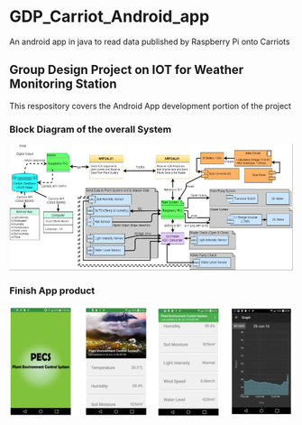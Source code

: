 # GDP_Carriot_Android_app
An android app in java to read data published by Raspberry Pi onto Carriots

## Group Design Project on IOT for Weather Monitoring Station
This respository covers the Android App development portion of the project

### Block Diagram of the overall System
![Image of System](https://github.com/atzr95/GDP_Carriot_Android_app/blob/master/Weather_monitoring_system.PNG)

### Finish App product
![Image of App](https://github.com/atzr95/GDP_Carriot_Android_app/blob/master/PECS.PNG)
